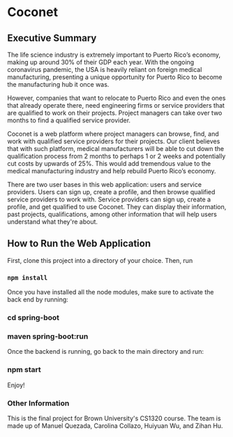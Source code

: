 # Coconet

## Executive Summary

The life science industry is extremely important to Puerto Rico’s economy, making up around 30% of their GDP each year. With the ongoing coronavirus pandemic, the USA is heavily reliant on foreign medical manufacturing, presenting a unique opportunity for Puerto Rico to become the manufacturing hub it once was.

However, companies that want to relocate to Puerto Rico and even the ones that already operate there, need engineering firms or service providers that are qualified to work on their projects. Project managers can take over two months to find a qualified service provider. 

Coconet is a web platform where project managers can browse, find, and work with qualified service providers for their projects. Our client believes that with such platform, medical manufacturers will be able to cut down the qualification process from 2 months to perhaps 1 or 2 weeks and potentially cut costs by upwards of 25%. This would add tremendous value to the medical manufacturing industry and help rebuild Puerto Rico’s economy.

There are two user bases in this web application: users and service providers. Users can sign up, create a profile, and then browse qualified service providers to work with. Service providers can sign up, create a profile, and get qualified to use Coconet. They can display their information, past projects, qualifications, among other information that will help users understand what they're about.

## How to Run the Web Application

First, clone this project into a directory of your choice. Then, run

### `npm install`

Once you have installed all the node modules, make sure to activate the back end by running:

### cd spring-boot
### maven spring-boot:run

Once the backend is running, go back to the main directory and run:

### npm start

Enjoy!

### Other Information
This is the final project for Brown University's CS1320 course. The team is made up of Manuel Quezada, Carolina Collazo, Huiyuan Wu, and Zihan Hu. 